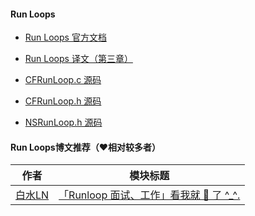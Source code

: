 
#### Run Loops

- [Run Loops 官方文档](https://developer.apple.com/library/content/documentation/Cocoa/Conceptual/Multithreading/RunLoopManagement/RunLoopManagement.html)


- [Run Loops 译文（第三章）](https://github.com/CustomPBWaters/Apple-GitHub-NewIdea/blob/master/library%26Apple-SourceAnnotation/Apple译文/多线程编程指南.pdf)


- [CFRunLoop.c 源码](https://github.com/CoderLN/Framework-Codeidea/blob/master/Framework-Codeidea/LNFoundation-Annotations/RunLoop/CFRunLoop.c)

- [CFRunLoop.h 源码](https://github.com/CoderLN/Framework-Codeidea/blob/master/Framework-Codeidea/LNFoundation-Annotations/RunLoop/CFRunLoop.h)

- [NSRunLoop.h 源码](https://github.com/CoderLN/Framework-Codeidea/blob/master/Framework-Codeidea/LNFoundation-Annotations/RunLoop/NSRunLoop.h)




#### Run Loops博文推荐（❤️相对较多者）


| 作者 | 模块标题 |
|:-:| :-:|
| [白水LN]() | [「Runloop 面试、工作」看我就 🐒 了 ^_^.](https://githubidea.github.io/iOSNET/runloop.html)  |
 
